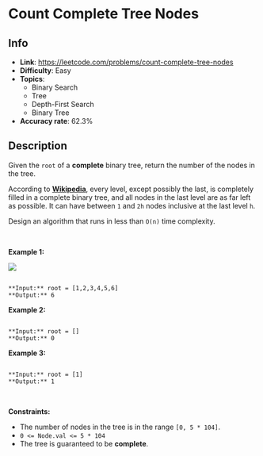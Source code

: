# Count Complete Tree Nodes

## Info  
- **Link**: https://leetcode.com/problems/count-complete-tree-nodes
- **Difficulty**: Easy  
- **Topics**:   
    - Binary Search
    - Tree
    - Depth-First Search
    - Binary Tree
- **Accuracy rate**: 62.3%  

## Description  
    
Given the `root` of a **complete** binary tree, return the number of the nodes in the tree.


According to **[Wikipedia](http://en.wikipedia.org/wiki/Binary_tree#Types_of_binary_trees)**, every level, except possibly the last, is completely filled in a complete binary tree, and all nodes in the last level are as far left as possible. It can have between `1` and `2h` nodes inclusive at the last level `h`.


Design an algorithm that runs in less than `O(n)` time complexity.


 


**Example 1:**


![](https://assets.leetcode.com/uploads/2021/01/14/complete.jpg)

```

**Input:** root = [1,2,3,4,5,6]
**Output:** 6

```

**Example 2:**



```

**Input:** root = []
**Output:** 0

```

**Example 3:**



```

**Input:** root = [1]
**Output:** 1

```

 


**Constraints:**


* The number of nodes in the tree is in the range `[0, 5 * 104]`.
* `0 <= Node.val <= 5 * 104`
* The tree is guaranteed to be **complete**.


  
    